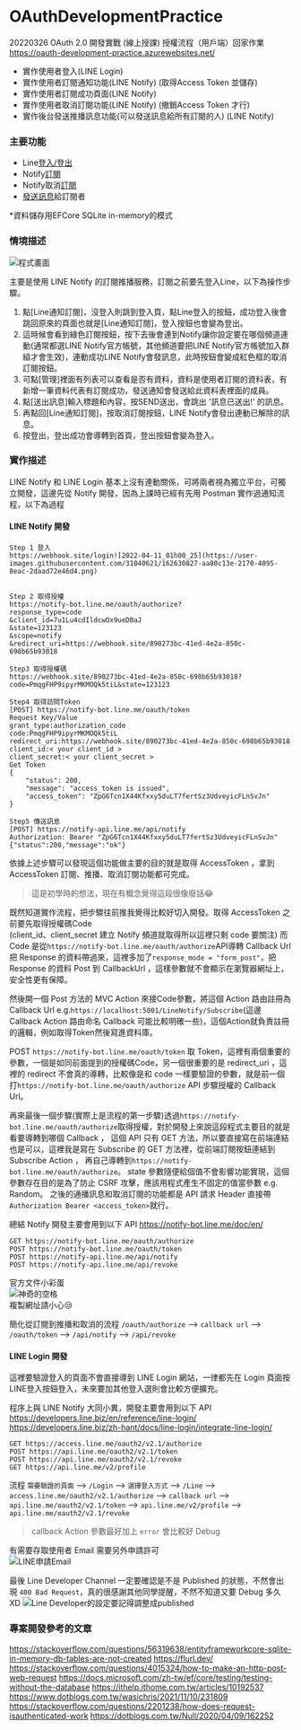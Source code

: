 # OAuthDevelopmentPractice
20220326 OAuth 2.0 開發實戰 (線上授課) 授權流程（用戶端）回家作業
https://oauth-development-practice.azurewebsites.net/
- 實作使用者登入(LINE Login)
- 實作使用者訂閱通知功能(LINE Notify) (取得Access Token 並儲存)
- 實作使用者訂閱成功頁面(LINE Notify)
- 實作使用者取消訂閱功能(LINE Notify) (撤銷Access Token 才行)
- 實作後台發送推播訊息功能(可以發送訊息給所有訂閱的人) (LINE Notify)

### 主要功能
- Line[登入/登出](https://oauth-development-practice.azurewebsites.net/Login)
- Notify[訂閱](https://oauth-development-practice.azurewebsites.net/LineNotify)
- Notify取消[訂閱](https://oauth-development-practice.azurewebsites.net/LineNotify)
- [發送訊息](https://oauth-development-practice.azurewebsites.net/Admin/SendNotifyMessage)給訂閱者

*資料儲存用EFCore SQLite in-memory的模式

### 情境描述
![程式畫面](https://user-images.githubusercontent.com/31040621/162583467-b1e052d6-e08a-4033-b41c-450c184a1cd8.png)

主要是使用 LINE Notify 的訂閱推播服務，訂閱之前要先登入Line，以下為操作步驟。
1. 點[Line通知訂閱]，沒登入則跳到登入頁，點Line登入的按鈕，成功登入後會跳回原來的頁面也就是[Line通知訂閱]，登入按鈕也會變為登出。
2. 這時候會看到綠色訂閱按鈕，按下去後會連到Notify讓你設定要在哪個頻道連動(通常都選LINE Notify官方帳號，其他頻道要把LINE Notify官方帳號加入群組才會生效)，連動成功LINE Notify會發訊息，此時按鈕會變成紅色框的取消訂閱按鈕。
3. 可點[管理]裡面有列表可以查看是否有資料，資料是使用者訂閱的資料表，有新增一筆資料代表有訂閱成功，發送通知會發送給此資料表裡面的成員。
4. 點[送出訊息]輸入標題和內容，按SEND送出，會跳出 '訊息已送出!' 的訊息。
5. 再點回[Line通知訂閱]，按取消訂閱按鈕，LINE Notify會發出連動已解除的訊息。
6. 按登出，登出成功會導轉到首頁，登出按鈕會變為登入。

### 實作描述
LINE Notify 和 LINE Login 基本上沒有連動關係，可將兩者視為獨立平台，可獨立開發，這邊先從 Notify 開發，因為上課時已經有先用 Postman 實作過通知流程，以下為過程

#### LINE Notify 開發
```
Step 1 登入
https://webhook.site/login![2022-04-11_01h00_25](https://user-images.githubusercontent.com/31040621/162630827-aa80c13e-2170-4095-8eac-2daad72e46d4.png)


Step 2 取得授權
https://notify-bot.line.me/oauth/authorize?
response_type=code
&client_id=7u1Lu4cdIldcwOx9ueDBaJ
&state=123123
&scope=notify
&redirect_uri=https://webhook.site/890273bc-41ed-4e2a-850c-698b65b93018

Step3 取得授權碼
https://webhook.site/890273bc-41ed-4e2a-850c-698b65b93018?code=PmqgFHP9ipyrMKMOQk5tiL&state=123123

Step4 取得訪問Token
[POST] https://notify-bot.line.me/oauth/token
Request Key/Value
grant_type:authorization_code
code:PmqgFHP9ipyrMKMOQk5tiL
redirect_uri:https://webhook.site/890273bc-41ed-4e2a-850c-698b65b93018
client_id:< your client_id >
client_secret:< your client_secret >
Get Token
{
    "status": 200,
    "message": "access_token is issued",
    "access_token": "ZpG6Tcn1X44Kfxxy5duLT7fertSz3UdveyicFLnSvJn"
}

Step5 傳送訊息
[POST] https://notify-api.line.me/api/notify
Authorization: Bearer "ZpG6Tcn1X44Kfxxy5duLT7fertSz3UdveyicFLnSvJn"
{"status":200,"message":"ok"}
```
依據上述步驟可以發現這個功能做主要的目的就是取得 AccessToken ，拿到 AccessToken 訂閱、推播、取消訂閱功能都可完成。
> 這是初學時的想法，現在有概念覺得這段很像廢話😂

既然知道實作流程，把步驟往前推我覺得比較好切入開發。取得 AccessToken 之前要先取得授權碼Code  
(client_id、client_secret 建立 Notify 頻道就取得所以這裡只剩 code 要關注)
而 Code 是從`https://notify-bot.line.me/oauth/authorize`API導轉 Callback Url 把 Response 的資料帶過來，這裡多加了`response_mode = "form_post"`，把 Response 的資料 Post 到 CallbackUrl ，這樣參數就不會顯示在瀏覽器網址上，安全性更有保障。  

然後開一個 Post 方法的 MVC Action 來接Code參數，將這個 Action 路由註冊為 Callback Url e.g.`https://localhost:5001/LineNotify/Subscribe`(這邊 Callback Action 路由命名 Callback 可能比較明確一些)，這個Action就負責註冊的邏輯，例如取得Token然後寫進資料庫。  

POST `https://notify-bot.line.me/oauth/token` 取 Token，這裡有兩個重要的參數，一個是如同前面提到的授權碼Code，另一個很重要的是 redirect_uri ，這裡的 redirect 不會真的導轉，比較像是和 code 一樣要驗證的參數，就是前一個打`https://notify-bot.line.me/oauth/authorize` API 步驟授權的 Callback Url。  

再來最後一個步驟(實際上是流程的第一步驟)透過`https://notify-bot.line.me/oauth/authorize`取得授權，對於開發上來說這段程式主要目的就是看要導轉到哪個 Callback ， 這個 API 只有 GET 方法，所以要直接寫在前端連結也是可以，這裡我是寫在 Subscribe 的 GET 方法裡，從前端訂閱按鈕連結到 Subscribe Action ， 再自己導轉到`https://notify-bot.line.me/oauth/authorize`。 state 參數隨便給個值不會影響功能實現，這個參數存在目的是為了防止 CSRF 攻擊，應該用程式產生不固定的值當參數 e.g. Random。
之後的通播訊息和取消訂閱的功能都是 API 請求 Header 直接帶`Authorization Bearer <access_token>`就行。

總結 Notify 開發主要會用到以下 API
https://notify-bot.line.me/doc/en/
```
GET https://notify-bot.line.me/oauth/authorize
POST https://notify-bot.line.me/oauth/token
POST https://notify-api.line.me/api/notify
POST https://notify-api.line.me/api/revoke
```
官方文件小彩蛋  
![神奇的空格](https://user-images.githubusercontent.com/31040621/162588633-b8c94bbe-1b55-4a8c-abeb-fb70cf2e2bc2.png)  
複製網址請小心😒

簡化從訂閱到推播和取消的流程
`/oauth/authorize` --> `callback url` --> `/oauth/token` --> `/api/notify` --> `/api/revoke`

#### LINE Login 開發
這裡要驗證登入的頁面不會直接導到 LINE Login 網站，一律都先在 Login 頁面按LINE登入按鈕登入，未來要加其他登入選則會比較方便擴充。

程序上與 LINE Notify 大同小異，開發主要會用到以下 API
https://developers.line.biz/en/reference/line-login/
https://developers.line.biz/zh-hant/docs/line-login/integrate-line-login/
```
GET https://access.line.me/oauth2/v2.1/authorize
POST https://api.line.me/oauth2/v2.1/token
POST https://api.line.me/oauth2/v2.1/revoke
GET https://api.line.me/v2/profile
```

流程
`需要驗證的頁面` --> `/Login` --> `選擇登入方式` --> `/Line` --> `access.line.me/oauth2/v2.1/authorize` --> `callback url` --> `api.line.me/oauth2/v2.1/token` --> `api.line.me/v2/profile` --> `api.line.me/oauth2/v2.1/revoke`
> callback Action 參數最好加上 `error` 會比較好 Debug

有需要存取使用者 Email 需要另外申請許可  
![LINE申請Email](https://user-images.githubusercontent.com/31040621/162631077-b0699cb0-fbdf-4f60-9586-32ab7d729be7.jpg)

最後 Line Developer Channel 一定要確認是不是 Published 的狀態，不然會出現 `400 Bad Request`，真的很感謝其他同學提醒，不然不知道又要 Debug 多久XD
![Line Developer的設定要記得調整成published](https://user-images.githubusercontent.com/31040621/162630838-3ab74b0d-ddc0-40e7-84d0-4a8893df5ee3.png)

### 專案開發參考的文章
https://stackoverflow.com/questions/56319638/entityframeworkcore-sqlite-in-memory-db-tables-are-not-created
https://flurl.dev/
https://stackoverflow.com/questions/4015324/how-to-make-an-http-post-web-request
https://docs.microsoft.com/zh-tw/ef/core/testing/testing-without-the-database
https://ithelp.ithome.com.tw/articles/10192537
https://www.dotblogs.com.tw/wasichris/2021/11/10/231809
https://stackoverflow.com/questions/2201238/how-does-request-isauthenticated-work
https://dotblogs.com.tw/Null/2020/04/09/162252
